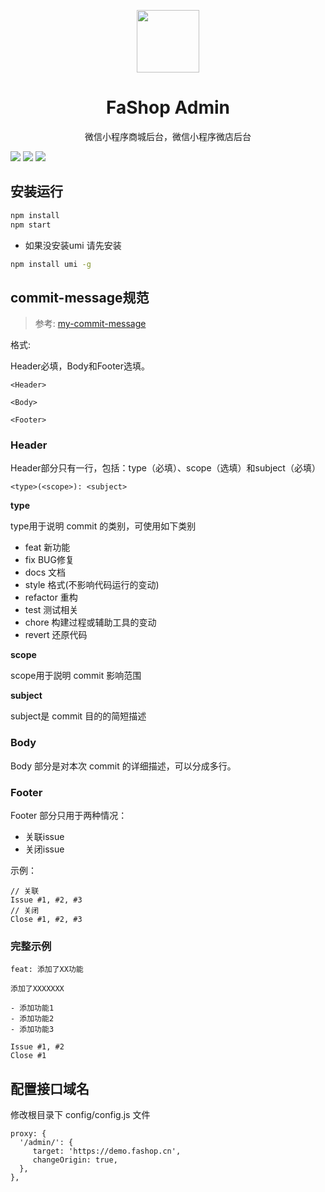 <p align="center">
  <a href="https://www.fashop.cn">
    <img width="100" src="https://www.fashop.cn/logo.png">
  </a>
</p>

<h1 align="center">FaShop Admin</h1>

<div align="center">
微信小程序商城后台，微信小程序微店后台
</div>

![](https://img.shields.io/github/stars/mojisrc/fashop-admin.svg)
![](https://img.shields.io/github/issues/mojisrc/fashop-admin.svg)
![](https://img.shields.io/github/forks/mojisrc/fashop-admin.svg)

## 安装运行
```bash
npm install
npm start
```
- 如果没安装umi 请先安装
```bash
npm install umi -g
```

## commit-message规范

> 参考: [my-commit-message](https://yanhaijing.com/git/2016/02/17/my-commit-message/)

格式:

Header必填，Body和Footer选填。

```
<Header>

<Body>

<Footer>
```

### Header

Header部分只有一行，包括：type（必填）、scope（选填）和subject（必填）

```
<type>(<scope>): <subject>
```

**type**

type用于说明 commit 的类别，可使用如下类别

* feat 新功能
* fix BUG修复
* docs 文档
* style 格式(不影响代码运行的变动)
* refactor 重构
* test 测试相关
* chore 构建过程或辅助工具的变动
* revert 还原代码

**scope**

scope用于説明 commit 影响范围

**subject**

subject是 commit 目的的简短描述

### Body

Body 部分是对本次 commit 的详细描述，可以分成多行。

### Footer

Footer 部分只用于两种情况：

* 关联issue 
* 关闭issue

示例：

```
// 关联
Issue #1, #2, #3
// 关闭
Close #1, #2, #3
```

### 完整示例

```
feat: 添加了XX功能

添加了XXXXXXX

- 添加功能1
- 添加功能2
- 添加功能3

Issue #1, #2
Close #1
```

## 配置接口域名
修改根目录下 config/config.js 文件
```
proxy: {
  '/admin/': {
     target: 'https://demo.fashop.cn',
     changeOrigin: true,
  },
},
```
